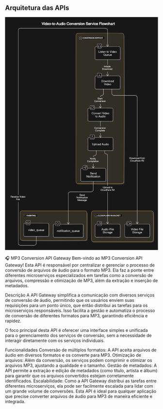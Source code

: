 

## Arquitetura das APIs
![Architecture Diagram](docs/converter-arch.png)

🎧 MP3 Conversion API Gateway
Bem-vindo ao MP3 Conversion API Gateway! Esta API é responsável por centralizar e gerenciar o processo de conversão de arquivos de áudio para o formato MP3. Ela faz a ponte entre diferentes microserviços especializados em tarefas como a conversão de arquivos, compressão e otimização de MP3, além da extração e inserção de metadados.

Descrição
A API Gateway simplifica a comunicação com diversos serviços de conversão de áudio, permitindo que os usuários enviem suas requisições para um ponto único, que então distribui as tarefas para os microserviços responsáveis. Isso facilita a gestão e automatiza o processo de conversão de diferentes formatos para MP3, garantindo eficiência e rapidez.

O foco principal desta API é oferecer uma interface simples e unificada para o gerenciamento dos serviços de conversão, sem a necessidade de interagir diretamente com os serviços individuais.

Funcionalidades
Conversão de múltiplos formatos: A API aceita arquivos de áudio em diversos formatos e os converte para MP3.
Otimização de arquivos: Além da conversão, os serviços podem comprimir e otimizar os arquivos MP3, ajustando a qualidade e o tamanho.
Gestão de metadados: A API permite a extração e edição de metadados (como título, artista e álbum) para garantir que os arquivos convertidos estejam corretamente identificados.
Escalabilidade: Como a API Gateway distribui as tarefas entre diferentes microserviços, ela pode ser facilmente escalada para lidar com um grande volume de conversões.
Esta API é ideal para qualquer aplicação que precise converter arquivos de áudio para MP3 de maneira eficiente e integrada.
